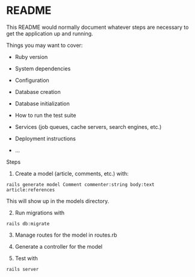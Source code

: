 # README

This README would normally document whatever steps are necessary to get the
application up and running.

Things you may want to cover:

* Ruby version

* System dependencies

* Configuration

* Database creation

* Database initialization

* How to run the test suite

* Services (job queues, cache servers, search engines, etc.)

* Deployment instructions

* ...

Steps 
1. Create a model (article, comments, etc.) with: 
````
rails generate model Comment commenter:string body:text article:references
````
This will show up in the models directory. 

2. Run migrations with 
````
rails db:migrate
````

3. Manage routes for the model in routes.rb 

4. Generate a controller for the model 

5. Test with 
````
rails server
````

